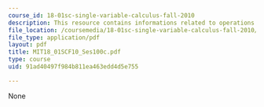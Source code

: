 ```yaml
---
course_id: 18-01sc-single-variable-calculus-fall-2010
description: This resource contains informations related to operations on power series.
file_location: /coursemedia/18-01sc-single-variable-calculus-fall-2010/91ad40497f984b811ea463edd4d5e755_MIT18_01SCF10_Ses100c.pdf
file_type: application/pdf
layout: pdf
title: MIT18_01SCF10_Ses100c.pdf
type: course
uid: 91ad40497f984b811ea463edd4d5e755

---
```

None